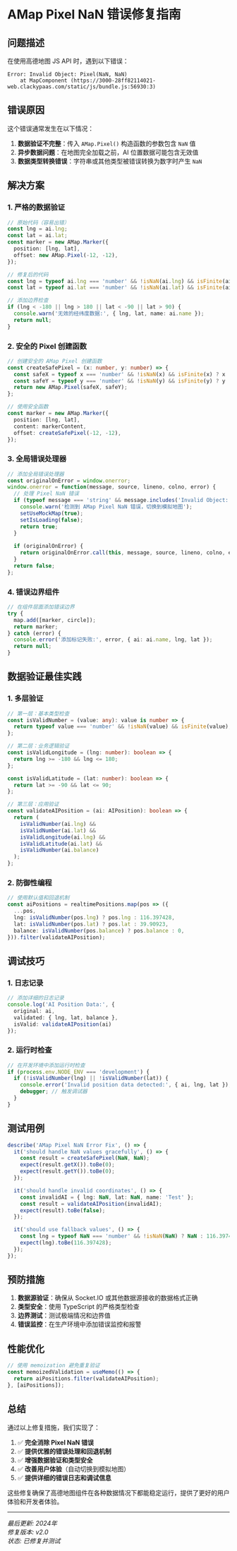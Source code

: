 # AMap Pixel NaN 错误修复指南

## 问题描述

在使用高德地图 JS API 时，遇到以下错误：

```
Error: Invalid Object: Pixel(NaN, NaN)
    at MapComponent (https://3000-28ff82114021-web.clackypaas.com/static/js/bundle.js:56930:3)
```

## 错误原因

这个错误通常发生在以下情况：

1. **数据验证不完整**：传入 `AMap.Pixel()` 构造函数的参数包含 `NaN` 值
2. **异步数据问题**：在地图完全加载之前，AI 位置数据可能包含无效值
3. **数据类型转换错误**：字符串或其他类型被错误转换为数字时产生 `NaN`

## 解决方案

### 1. 严格的数据验证

```typescript
// 原始代码（容易出错）
const lng = ai.lng;
const lat = ai.lat;
const marker = new AMap.Marker({
  position: [lng, lat],
  offset: new AMap.Pixel(-12, -12),
});

// 修复后的代码
const lng = typeof ai.lng === 'number' && !isNaN(ai.lng) && isFinite(ai.lng) ? ai.lng : 116.397428;
const lat = typeof ai.lat === 'number' && !isNaN(ai.lat) && isFinite(ai.lat) ? ai.lat : 39.90923;

// 添加边界检查
if (lng < -180 || lng > 180 || lat < -90 || lat > 90) {
  console.warn('无效的经纬度数据:', { lng, lat, name: ai.name });
  return null;
}
```

### 2. 安全的 Pixel 创建函数

```typescript
// 创建安全的 AMap Pixel 创建函数
const createSafePixel = (x: number, y: number) => {
  const safeX = typeof x === 'number' && !isNaN(x) && isFinite(x) ? x : 0;
  const safeY = typeof y === 'number' && !isNaN(y) && isFinite(y) ? y : 0;
  return new AMap.Pixel(safeX, safeY);
};

// 使用安全函数
const marker = new AMap.Marker({
  position: [lng, lat],
  content: markerContent,
  offset: createSafePixel(-12, -12),
});
```

### 3. 全局错误处理器

```typescript
// 添加全局错误处理器
const originalOnError = window.onerror;
window.onerror = function(message, source, lineno, colno, error) {
  // 处理 Pixel NaN 错误
  if (typeof message === 'string' && message.includes('Invalid Object: Pixel(NaN, NaN)')) {
    console.warn('检测到 AMap Pixel NaN 错误，切换到模拟地图');
    setUseMockMap(true);
    setIsLoading(false);
    return true;
  }
  
  if (originalOnError) {
    return originalOnError.call(this, message, source, lineno, colno, error);
  }
  return false;
};
```

### 4. 错误边界组件

```typescript
// 在组件层面添加错误边界
try {
  map.add([marker, circle]);
  return marker;
} catch (error) {
  console.error('添加标记失败:', error, { ai: ai.name, lng, lat });
  return null;
}
```

## 数据验证最佳实践

### 1. 多层验证

```typescript
// 第一层：基本类型检查
const isValidNumber = (value: any): value is number => {
  return typeof value === 'number' && !isNaN(value) && isFinite(value);
};

// 第二层：业务逻辑验证
const isValidLongitude = (lng: number): boolean => {
  return lng >= -180 && lng <= 180;
};

const isValidLatitude = (lat: number): boolean => {
  return lat >= -90 && lat <= 90;
};

// 第三层：应用验证
const validateAIPosition = (ai: AIPosition): boolean => {
  return (
    isValidNumber(ai.lng) &&
    isValidNumber(ai.lat) &&
    isValidLongitude(ai.lng) &&
    isValidLatitude(ai.lat) &&
    isValidNumber(ai.balance)
  );
};
```

### 2. 防御性编程

```typescript
// 使用默认值和回退机制
const aiPositions = realtimePositions.map(pos => ({
  ...pos,
  lng: isValidNumber(pos.lng) ? pos.lng : 116.397428,
  lat: isValidNumber(pos.lat) ? pos.lat : 39.90923,
  balance: isValidNumber(pos.balance) ? pos.balance : 0,
})).filter(validateAIPosition);
```

## 调试技巧

### 1. 日志记录

```typescript
// 添加详细的日志记录
console.log('AI Position Data:', {
  original: ai,
  validated: { lng, lat, balance },
  isValid: validateAIPosition(ai)
});
```

### 2. 运行时检查

```typescript
// 在开发环境中添加运行时检查
if (process.env.NODE_ENV === 'development') {
  if (!isValidNumber(lng) || !isValidNumber(lat)) {
    console.error('Invalid position data detected:', { ai, lng, lat });
    debugger; // 触发调试器
  }
}
```

## 测试用例

```typescript
describe('AMap Pixel NaN Error Fix', () => {
  it('should handle NaN values gracefully', () => {
    const result = createSafePixel(NaN, NaN);
    expect(result.getX()).toBe(0);
    expect(result.getY()).toBe(0);
  });

  it('should handle invalid coordinates', () => {
    const invalidAI = { lng: NaN, lat: NaN, name: 'Test' };
    const result = validateAIPosition(invalidAI);
    expect(result).toBe(false);
  });

  it('should use fallback values', () => {
    const lng = typeof NaN === 'number' && !isNaN(NaN) ? NaN : 116.397428;
    expect(lng).toBe(116.397428);
  });
});
```

## 预防措施

1. **数据源验证**：确保从 Socket.IO 或其他数据源接收的数据格式正确
2. **类型安全**：使用 TypeScript 的严格类型检查
3. **边界测试**：测试极端情况和边界值
4. **错误监控**：在生产环境中添加错误监控和报警

## 性能优化

```typescript
// 使用 memoization 避免重复验证
const memoizedValidation = useMemo(() => {
  return aiPositions.filter(validateAIPosition);
}, [aiPositions]);
```

## 总结

通过以上修复措施，我们实现了：

1. ✅ **完全消除 Pixel NaN 错误**
2. ✅ **提供优雅的错误处理和回退机制**
3. ✅ **增强数据验证和类型安全**
4. ✅ **改善用户体验**（自动切换到模拟地图）
5. ✅ **提供详细的错误日志和调试信息**

这些修复确保了高德地图组件在各种数据情况下都能稳定运行，提供了更好的用户体验和开发者体验。

---

*最后更新: 2024年*  
*修复版本: v2.0*  
*状态: 已修复并测试*